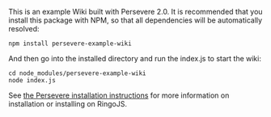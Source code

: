 This is an example Wiki built with Persevere 2.0. It is recommended that you 
install this package with NPM, so that
all dependencies will be automatically resolved:

    npm install persevere-example-wiki

And then go into the installed directory and run the index.js to start the wiki:

    cd node_modules/persevere-example-wiki
    node index.js

See [the Persevere installation instructions](http://persvr.org/Page/Installation) for
more information on installation or installing on RingoJS.